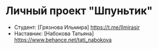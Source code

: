 # Личный проект "Шпуньтик"

* Студент: [Грязнова Ильмира] https://t.me/Ilmirasir
* Наставник: [Набокова Татьяна] https://www.behance.net/tati_nabokova